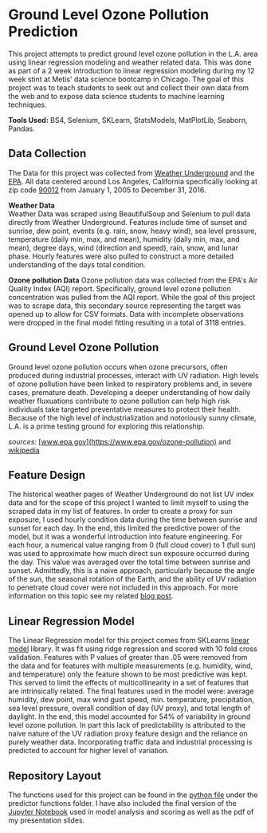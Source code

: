 # Ground Level Ozone Pollution Prediction
This project attempts to predict ground level ozone pollution in the L.A. area using linear regression modeling and weather related data. This was done as part of a 2 week introduction to linear regression modeling during my 12 week stint at Metis' data science bootcamp in Chicago. The goal of this project was to teach students to seek out and collect their own data from the web and to expose data science students to machine learning techniques. 
  
**Tools Used:** BS4, Selenium, SKLearn, StatsModels, MatPlotLib, Seaborn, Pandas.  

## Data Collection  
The Data for this project was collected from [Weather Underground](www.wunderground.org) and the [EPA](https://www.epa.gov/outdoor-air-quality-data/download-daily-data). All data centered around Los Angeles, California specifically looking at zip code [90012](https://www.google.com/maps/place/Los+Angeles,+CA+90012/@34.0659218,-118.2582039,14z/data=!3m1!4b1!4m5!3m4!1s0x80c2c6584fc8dfa1:0xce632757f29b6901!8m2!3d34.0653347!4d-118.243891) from January 1, 2005 to December 31, 2016.  
  
**Weather Data**  
Weather Data was scraped using BeautifulSoup and Selenium to pull data directly from Weather Underground. Features include time of sunset and sunrise, dew point, events (e.g. rain, snow, heavy wind), sea level pressure, temperature (daily min, max, and mean), humidity (daily min, max, and mean), degree days, wind (direction and speed), rain, snow, and lunar phase. Hourly features were also pulled to construct a more detailed understanding of the days total condition.

**Ozone pollution Data**
Ozone pollution data was collected from the EPA's Air Quality Index (AQI) report. Specifically, ground level ozone pollution concentration was pulled from the AQI report. While the goal of this project was to scrape data, this secondary source representing the target was opened up to allow for CSV formats. Data with incomplete observations were dropped in the final model fitting resulting in a total of 3118 entries.  
  
## Ground Level Ozone Pollution
  
Ground level ozone pollution occurs when ozone precursors, often produced during industrial processes, interact with UV radiation. High levels of ozone pollution have been linked to respiratory problems and, in severe cases, premature death. Developing a deeper understanding of how daily weather fluxuations contribute to ozone pollution can help high risk individuals take targeted preventative measures to protect their health. Because of the high level of industrialization and notoriously sunny climate, L.A. is a prime testing ground for exploring this relationship.

_sources:_ [www.epa.gov](https://www.epa.gov/ozone-pollution) and [wikipedia](https://en.wikipedia.org/wiki/Tropospheric_ozone#Health_effects)
  
## Feature Design  
  
The historical weather pages of Weather Underground do not list UV index data and for the scope of this project I wanted to limit myself to using the scraped data in my list of features. In order to create a proxy for sun exposure, I used hourly condition data during the time between sunrise and sunset for each day. In the end, this limited the predictive power of the model, but it was a wonderful introduction into feature engineering. For each hour, a numerical value ranging from 0 (full cloud cover) to 1 (full sun) was used to approximate how much direct sun exposure occurred during the day. This value was averaged over the total time between sunrise and sunset. Admittedly, this is a naive approach, particularly because the angle of the sun, the seasonal rotation of the Earth, and the ability of UV radiation to penetrate cloud cover were not included in this approach. For more information on this topic see my related [blog post](https://paulfblack.github.io/Feature-Design/).
  
## Linear Regression Model  
  
The Linear Regression model for this project comes from SKLearns [linear model](http://scikit-learn.org/stable/modules/linear_model.html) library. It was fit using ridge regression and scored with 10 fold cross validation. Features with P values of greater than .05 were removed from the data and for features with multiple measurements (e.g. humidity, wind, and temperature) only the feature shown to be most predictive was kept. This served to limit the effects of multicollinearity in a set of features that are intrinsically related. The final features used in the model were: average humidity, dew point, max wind gust speed, min. temperature, precipitation, sea level pressure, overall condition of day (UV proxy), and total length of daylight. In the end, this model accounted for 54% of variability in ground level ozone pollution. In part this lack of predictability is attributed to the naive nature of the UV radiation proxy feature design and the reliance on purely weather data. Incorporating traffic data and industrial processing is predicted to account for higher level of variation. 

## Repository Layout  
  
The functions used for this project can be found in the [python file](ozone_pollution_predictor/ozone_predictor_functions/ozone_predictor_functions.py) under the predictor functions folder. I have also included the final version of the [Jupyter Notebook](ozone_pollution_predictor/ipynb/ozone_predictor.ipynb) used in model analysis and scoring as well as the pdf of my presentation slides. 
